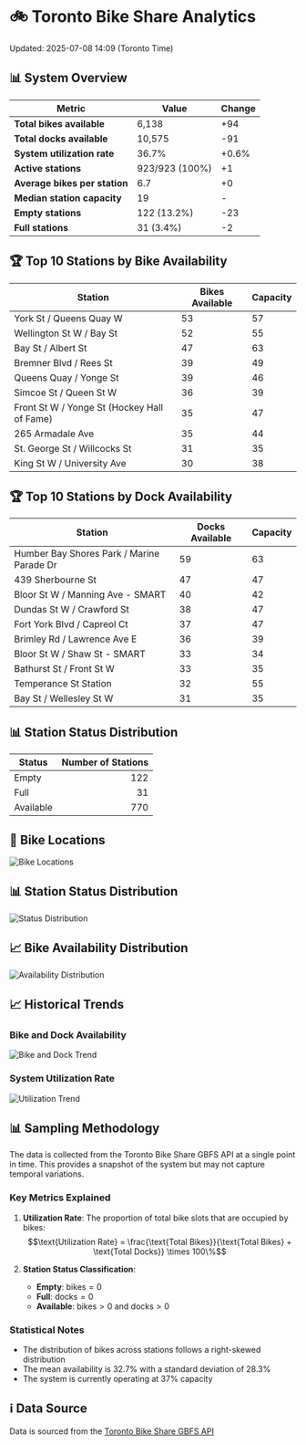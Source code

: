 # 🚲 Toronto Bike Share Analytics

Updated: 2025-07-08 14:09 (Toronto Time)

## 📊 System Overview
| Metric | Value | Change |
|--------|-------|--------|
| **Total bikes available** | 6,138 | +94 |
| **Total docks available** | 10,575 | -91 |
| **System utilization rate** | 36.7% | +0.6% |
| **Active stations** | 923/923 (100%) | +1 |
| **Average bikes per station** | 6.7 | +0 |
| **Median station capacity** | 19 | - |
| **Empty stations** | 122 (13.2%) | -23 |
| **Full stations** | 31 (3.4%) | -2 |

## 🏆 Top 10 Stations by Bike Availability
| Station | Bikes Available | Capacity |
|---------|-----------------|----------|
| York St / Queens Quay W | 53 | 57 |
| Wellington St W / Bay St | 52 | 55 |
| Bay St / Albert St | 47 | 63 |
| Bremner Blvd / Rees St | 39 | 49 |
| Queens Quay / Yonge St | 39 | 46 |
| Simcoe St / Queen St W | 36 | 39 |
| Front St W / Yonge St (Hockey Hall of Fame) | 35 | 47 |
| 265 Armadale Ave | 35 | 44 |
| St. George St / Willcocks St | 31 | 35 |
| King St W / University Ave | 30 | 38 |

## 🏆 Top 10 Stations by Dock Availability
| Station | Docks Available | Capacity |
|---------|-----------------|----------|
| Humber Bay Shores Park / Marine Parade Dr | 59 | 63 |
| 439 Sherbourne St | 47 | 47 |
| Bloor St W / Manning Ave - SMART | 40 | 42 |
| Dundas St W / Crawford St | 38 | 47 |
| Fort York  Blvd / Capreol Ct | 37 | 47 |
| Brimley Rd / Lawrence Ave E  | 36 | 39 |
| Bloor St W / Shaw St - SMART | 33 | 34 |
| Bathurst St / Front St W | 33 | 35 |
| Temperance St Station | 32 | 55 |
| Bay St / Wellesley St W | 31 | 35 |

## 📊 Station Status Distribution
| Status     | Number of Stations |
|------------|-------------------:|
| Empty      | 122 |
| Full       | 31 |
| Available  | 770 |

## 📍 Bike Locations
![Bike Locations](docs/plots/location_plot.png)

## 📊 Station Status Distribution
![Status Distribution](docs/plots/status_distribution.png)

## 📈 Bike Availability Distribution
![Availability Distribution](docs/plots/availability_dist.png)

## 📈 Historical Trends
### Bike and Dock Availability
![Bike and Dock Trend](docs/plots/time_series/bike_dock_trend.png)

### System Utilization Rate
![Utilization Trend](docs/plots/time_series/utilization_trend.png)

## 📊 Sampling Methodology
The data is collected from the Toronto Bike Share GBFS API at a single point in time. This provides a snapshot of the system but may not capture temporal variations.

### Key Metrics Explained
1. **Utilization Rate**: The proportion of total bike slots that are occupied by bikes:
   $$\text{Utilization Rate} = \frac{\text{Total Bikes}}{\text{Total Bikes} + \text{Total Docks}} \times 100\%$$

2. **Station Status Classification**:
   - **Empty**: $\text{bikes} = 0$
   - **Full**: $\text{docks} = 0$
   - **Available**: $\text{bikes} > 0$ and $\text{docks} > 0$

### Statistical Notes
- The distribution of bikes across stations follows a right-skewed distribution
- The mean availability is 32.7% with a standard deviation of 28.3%
- The system is currently operating at 37% capacity

## ℹ️ Data Source
Data is sourced from the [Toronto Bike Share GBFS API](https://tor.publicbikesystem.net/ube/gbfs/v1/en/station_status)
